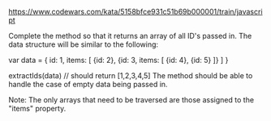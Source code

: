 https://www.codewars.com/kata/5158bfce931c51b69b000001/train/javascript

Complete the method so that it returns an array of all ID's passed in. The data structure will be similar to the following:

var data = {
  id: 1,
  items: [
    {id: 2},
    {id: 3, items: [
      {id: 4},
      {id: 5}
    ]}
  ]
}

extractIds(data) // should return [1,2,3,4,5]
The method should be able to handle the case of empty data being passed in.

Note: The only arrays that need to be traversed are those assigned to the "items" property.
